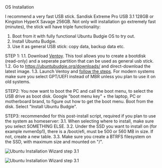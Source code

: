 OS Installation

I recommend a very fast USB stick. 
Sandisk Extreme Pro USB 3.1 128GB or Kingston HyperX Savage 256GB. 
Not only will installation go extremely fast (minutes), the stick will have triple functionality: 
1. Boot from it with fully functional Ubuntu Budgie OS to try out.
2. Install Ubuntu Budgie. 
3. Use it as general USB stick: copy data, backup data etc.  

STEP 1:
1.1. Download [Ventoy](https://www.ventoy.net/en/download.html). This tool allows you to create a bootdisk (read-only) and a seperate partition that can be used as general usb stick.
1.2. Go to https://ubuntubudgie.org/downloads/ and direct-download the latest image. 
1.3. Launch Ventoy and [follow the steps](https://www.ventoy.net/en/doc_start.html). For modern systems make sure you select GPT/UEFI instead of MBR unless you plan to use it on old systems. 

STEP2:
You now want to boot the PC and call the boot menu, to select the USB drive as boot disk.
Google "boot menu key" + the laptop, PC or motherboard brand, to figure out how to get the boot menu. 
Boot from the disk. 
Select "Install Ubuntu Budgie".

STEP3: recommended for this post-install script, required if you plan to use the system as homeserver:
3.1. When selecting where to install, make sure you select SOMETHING ELSE. 
3.2. Under the SSD you want to install on (for example nvmen0p1), there is a /boot/efi, must be 500 or 560 MB in size. If not, create a new table. 
3.3. Make sure you create a BTRFS filesystem on the SSD, with maximum size and mounted on "/". 

![Ubuntu Installation Wizard step 3.1](https://raw.githubusercontent.com/zilexa/Ubuntu-Budgie-Post-Install-Script/master/OS-installation/Ubuntu-OS-setup-step3_1.png)

![Ubuntu Installation Wizard step 3.1](https://raw.githubusercontent.com/zilexa/Ubuntu-Budgie-Post-Install-Script/master/OS-installation/Ubuntu-OS-setup-step3_2.png)
